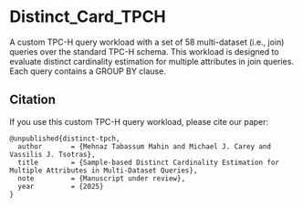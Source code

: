 # Distinct_Card_TPCH
A custom TPC-H query workload with a set of 58 multi-dataset (i.e., join) queries over the standard TPC-H schema. This workload is designed to evaluate distinct cardinality estimation for multiple attributes in join queries. Each query contains a GROUP BY clause.

## Citation
If you use this custom TPC-H query workload, please cite our paper:

```
@unpublished{distinct-tpch,
  author       = {Mehnaz Tabassum Mahin and Michael J. Carey and Vassilis J. Tsotras},
  title        = {Sample-based Distinct Cardinality Estimation for Multiple Attributes in Multi-Dataset Queries},
  note         = {Manuscript under review},
  year         = {2025}
}
```
